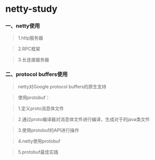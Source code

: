 # netty-study

### 一、netty使用

>1.http服务器

>2.RPC框架

>3.长连接服务器


### 二、protocol buffers使用

>netty对Google protocol buffers的原生支持

>使用protobuf：

>1.定义proto消息体文件

>2.通过proto编译器对消息体文件进行编译，生成对于的java类文件

>3.使用protobuf的API进行操作

>4.netty使用protobuf

>5.protobuf最佳实践
